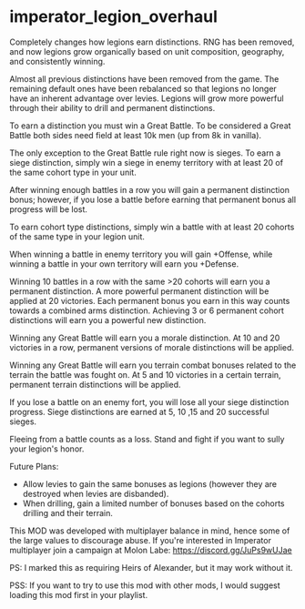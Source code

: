 # imperator_legion_overhaul

Completely changes how legions earn distinctions. RNG has been removed, and now legions grow organically based on unit composition, geography, and consistently winning.

Almost all previous distinctions have been removed from the game. The remaining default ones have been rebalanced so that legions no longer have an inherent advantage over levies. Legions will grow more powerful through their ability to drill and permanent distinctions. 

To earn a distinction you must win a Great Battle. To be considered a Great Battle both sides need field at least 10k men (up from 8k in vanilla).

The only exception to the Great Battle rule right now is sieges. To earn a siege distinction, simply win a siege in enemy territory with at least 20 of the same cohort type in your unit.

After winning enough battles in a row you will gain a permanent distinction bonus; however, if you lose a battle before earning that permanent bonus all progress will be lost.

To earn cohort type distinctions, simply win a battle with at least 20 cohorts of the same type in your legion unit. 

When winning a battle in enemy territory you will gain +Offense, while winning a battle in your own territory will earn you +Defense. 

Winning 10 battles in a row with the same >20 cohorts will earn you a permanent distinction. A more powerful permanent distinction will be applied at 20 victories. Each permanent bonus you earn in this way counts towards a combined arms distinction. Achieving 3 or 6 permanent cohort distinctions will earn you a powerful new distinction.

Winning any Great Battle will earn you a morale distinction. At 10 and 20 victories in a row, permanent versions of morale distinctions will be applied.

Winning any Great Battle will earn you terrain combat bonuses related to the terrain the battle was fought on. At 5 and 10 victories in a certain terrain, permanent terrain distinctions will be applied. 

If you lose a battle on an enemy fort, you will lose all your siege distinction progress. Siege distinctions are earned at 5, 10 ,15 and 20 successful sieges. 

Fleeing from a battle counts as a loss. Stand and fight if you want to sully your legion's honor. 

Future Plans:
- Allow levies to gain the same bonuses as legions (however they are destroyed when levies are disbanded).
- When drilling, gain a limited number of bonuses based on the cohorts drilling and their terrain.

This MOD was developed with multiplayer balance in mind, hence some of the large values to discourage abuse. If  you're interested in Imperator multiplayer join a campaign at Molon Labe: https://discord.gg/JuPs9wUJae

PS: I marked this as requiring Heirs of Alexander, but it may work without it.

PSS: If you want to try to use this mod with other mods, I would suggest loading this mod first in your playlist.
